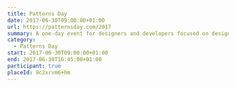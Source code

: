 ```yaml
---
title: Patterns Day
date: 2017-06-30T09:00:00+01:00
url: https://patternsday.com/2017
summary: A one-day event for designers and developers focused on design systems, pattern libraries, style guides, and components.
category:
  - Patterns Day
start: 2017-06-30T09:00:00+01:00
end: 2017-06-30T16:45:00+01:00
participant: true
placeId: 9c2xrvm6+hm
---
```

